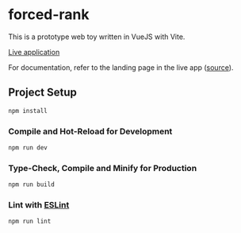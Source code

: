 # forced-rank

This is a prototype web toy written in VueJS with Vite.

[Live application](https://crazyscot.github.io/forced-rank/)

For documentation, refer to the landing page in the live app ([source](src/views/AboutView.vue)).

## Project Setup

```sh
npm install
```

### Compile and Hot-Reload for Development

```sh
npm run dev
```

### Type-Check, Compile and Minify for Production

```sh
npm run build
```

### Lint with [ESLint](https://eslint.org/)

```sh
npm run lint
```
